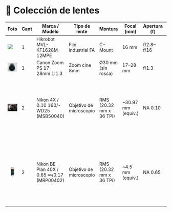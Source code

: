 # 📸 Colección de lentes

| Foto | Cant | Marca / Modelo | Tipo de lente | Montura | Focal (mm) | Apertura (f) | Iris | Enfoque | Tamaño sensor | Distorsión | Peso | Largo | Uso original / Compatibilidad | Notas | Enlace | Sensor OK | Back focus | Adaptador | Resolución | Estado | Fecha | WD (mm) |
|---|---|---------------------|----------------|---------|-------------|---------------|------|----------|----------------|-------------|------|--------|-------------------------------|-------|--------|-----------|-------------|-----------|------------|--------|--------|---------|
| ![](./lentes/Hikrobot-16mm.avif) | 1 | Hikrobot MVL-KF1628M-12MPE | Fijo industrial FA | C-Mount | 16 mm | f/2.8–f/16 | Manual | Manual | 1.1" (17.6 mm) | 0.15% | 189 g | 68.2 mm | Raspberry Pi HQ, cámaras FA | Muy nítido, metálico | [Aliexpress](https://es.aliexpress.com/item/1005006636017576.html?spm=a2g0o.order_list.order_list_main.62.21ef194dxy6fVy&gatewayAdapt=glo2esp) | ✔️ 12MP | ~17.5 mm | Ninguno | Hasta 16MP | Nuevo | 2024-11 | — |
| ![](./lentes/Canon_PS_17-28.webp) | 1 | Canon Zoom PS 17–28mm 1:1.3 | Zoom cine 8mm | Ø30 mm (sin rosca) | 17–28 mm | f/1.3 | Fijo | Fijo | Cine 8mm | Media | 94 g | 72 mm | Canon PS-1000, S-400, P-777 | Requiere adaptación a C-mount | [Referencia](https://van-eck.net/en/product/objective-lens-canon-zoom-lens-ps-11-3-17-28mm-ls-0182-used/) | ❓ | ~40 mm* | Personalizado | ≤8MP | Usado | 2025-06 | — |
| ![](./lentes/Nikon-4X.webp) | 2 | Nikon 4X / 0.10 160/- WD25 (MSB50040) | Objetivo de microscopio | RMS (20.32 mm x 36 TPI) | ~30.97 mm (equiv.) | NA 0.10 | Fijo | Fijo | 2/3" máx. sensor | Muy baja / campo plano | ~80 g | ~30 mm | Microscopios DIN 160 mm tubo finito | Ideal para imagen macro de alta nitidez. Se puede adaptar a Raspberry Pi HQ con tubo RMS–C-mount. | [Referencia](https://www.edmundoptics.com/p/4x-nikon-achromatic-finite-conjugate-objective/16597/?srsltid=AfmBOorXFO_Ccriwttnf5qClhroa-4DDUiZN_hpId1ertr4G2dxhJUuD) | ✔️ (con adaptador) | 160 mm (óptico) | RMS a C-Mount | Muy alta en centro, plana | Usado | 2025-06 | 25.0 |
| ![](./lentes/Nilon-40X.jpg) | 2 | Nikon BE Plan 40X / 0.65 ∞/0.17 (MRP00402) | Objetivo de microscopio | RMS (20.32 mm x 36 TPI) | ~4.5 mm (equiv.) | NA 0.65 | Fijo | Fijo | 2/3" máx. sensor | Muy baja / campo plano | ~80 g | ~45 mm | Microscopios CFI Infinito / Brightfield | Excelente para imagen macro de altísima resolución. Requiere sistema óptico con lente tubo para uso digital. | [Referencia](https://www.microscope.healthcare.nikon.com/products/objectives/educational-objectives/achro#achro40x) | ✔️ (con lente tubo) | Infinito óptico | RMS a sistema óptico | Muy alta en centro y bordes | Usado | 2025-06 | 0.65 |
